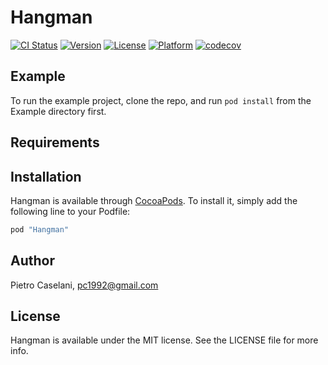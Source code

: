 # Hangman

[![CI Status](http://img.shields.io/travis/pietrocaselani/Hangman.svg?style=flat)](https://travis-ci.org/pietrocaselani/Hangman)
[![Version](https://img.shields.io/cocoapods/v/Hangman.svg?style=flat)](http://cocoapods.org/pods/Hangman)
[![License](https://img.shields.io/cocoapods/l/Hangman.svg?style=flat)](http://cocoapods.org/pods/Hangman)
[![Platform](https://img.shields.io/cocoapods/p/Hangman.svg?style=flat)](http://cocoapods.org/pods/Hangman)
[![codecov](https://codecov.io/gh/pietrocaselani/Hangman/branch/master/graph/badge.svg)](https://codecov.io/gh/pietrocaselani/Hangman)

## Example

To run the example project, clone the repo, and run `pod install` from the Example directory first.

## Requirements

## Installation

Hangman is available through [CocoaPods](http://cocoapods.org). To install
it, simply add the following line to your Podfile:

```ruby
pod "Hangman"
```

## Author

Pietro Caselani, pc1992@gmail.com

## License

Hangman is available under the MIT license. See the LICENSE file for more info.
